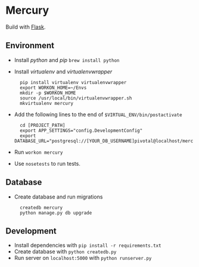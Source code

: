 # Mercury

Build with [Flask](http://flask.pocoo.org/).

## Environment
- Install *python* and *pip* `brew install python`
- Install *virtualenv* and *virtualenvwrapper*

        pip install virtualenv virtualenvwrapper
        export WORKON_HOME=~/Envs
        mkdir -p $WORKON_HOME
        source /usr/local/bin/virtualenvwrapper.sh
        mkvirtualenv mercury

- Add the following lines to the end of `$VIRTUAL_ENV/bin/postactivate`

        cd [PROJECT_PATH]
        export APP_SETTINGS="config.DevelopmentConfig"
        export DATABASE_URL="postgresql://[YOUR_DB_USERNAME]pivotal@localhost/mercury"
        
- Run `workon mercury`
- Use `nosetests` to run tests.


## Database
- Create database and run migrations

        createdb mercury
        python manage.py db upgrade


## Development
- Install dependencies with `pip install -r requirements.txt`
- Create database with `python createdb.py`
- Run server on `localhost:5000` with `python runserver.py`